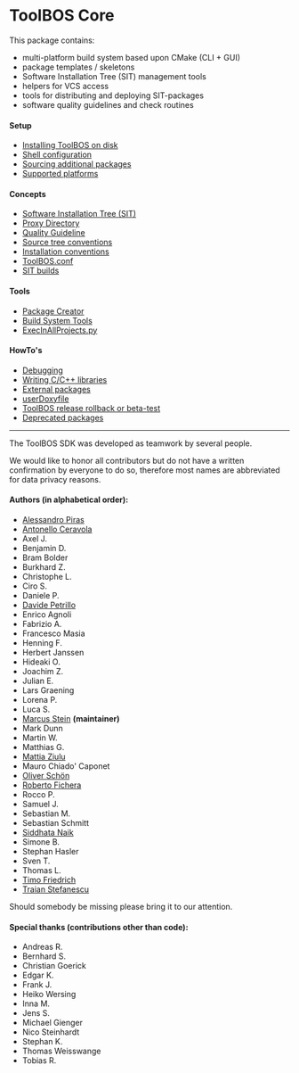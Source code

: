 # ToolBOS Core

This package contains:

* multi-platform build system based upon CMake (CLI + GUI)
* package templates / skeletons
* Software Installation Tree (SIT) management tools
* helpers for VCS access
* tools for distributing and deploying SIT-packages
* software quality guidelines and check routines


#### Setup 
* [Installing ToolBOS on disk](doc/ToolBOSCore/Setup/InstallingToolBOS.md)
* [Shell configuration](doc/ToolBOSCore/Setup/ShellConfig.md)
* [Sourcing additional packages](doc/ToolBOSCore/Setup/SourcingAdditionalPackages.md)
* [Supported platforms](doc/ToolBOSCore/Setup/SupportedPlatforms.md)


#### Concepts

* [Software Installation Tree (SIT)](doc/ToolBOSCore/Concepts/SIT.md)
* [Proxy Directory](doc/ToolBOSCore/Concepts/ProxyDirectory.md)
* [Quality Guideline](doc/ToolBOSCore/Concepts/QualityGuidelines.md)
* [Source tree conventions](doc/ToolBOSCore/Concepts/SourceTreeConventions.md)
* [Installation conventions](doc/ToolBOSCore/Concepts/InstallationConventions.md)
* [ToolBOS.conf](doc/ToolBOSCore/Concepts/ToolBOSConf.md)
* [SIT builds](doc/ToolBOSCore/How%20To's/SITBuilds.md)


#### Tools

* [Package Creator](doc/ToolBOSCore/Tools/Package%20Creator/PackageCreator.md)
* [Build System Tools](doc/ToolBOSCore/Tools/Build%20System%20Tools/BuildSystemTools.md)
* [ExecInAllProjects.py](doc/ToolBOSCore/Tools/ExecInAllProjects.md)


#### HowTo's

* [Debugging](doc/ToolBOSCore/How%20To's/Debugging.md)
* [Writing C/C++ libraries](doc/ToolBOSCore/How%20To's/WritingC_CPlusPlusLibraries.md)
* [External packages](doc/ToolBOSCore/How%20To's/ExternalPackages.md)
* [userDoxyfile](doc/ToolBOSCore/How%20To's/UserDoxyfile.md)
* [ToolBOS release rollback or beta-test ](doc/ToolBOSCore/How%20To's/ToolBOSBetaTest.md)
* [Deprecated packages](doc/ToolBOSCore/How%20To's/DeprecatedPkg.md)

___

The ToolBOS SDK was developed as teamwork by several people.

We would like to honor
all contributors but do not have a written confirmation by everyone to do so,
therefore most names are abbreviated for data privacy reasons.

#### Authors (in alphabetical order):

* <a href="https://github.com/laynor">Alessandro Piras</a>
* <a href="https://github.com/antonelloceravola">Antonello Ceravola</a>
* Axel J.
* Benjamin D.
* Bram Bolder
* Burkhard Z.
* Christophe L.
* Ciro S.
* Daniele P.
* <a href="https://github.com/davidey">Davide Petrillo</a>
* Enrico Agnoli
* Fabrizio A.
* Francesco Masia
* Henning F.
* Herbert Janssen
* Hideaki O.
* Joachim Z.
* Julian E.
* Lars Graening
* Lorena P.
* Luca S.
* <a href="https://github.com/MarcusStein">Marcus Stein</a> **(maintainer)**
* Mark Dunn
* Martin W.
* Matthias G.
* <a href="https://github.com/mrz">Mattia Ziulu</a>
* Mauro Chiado' Caponet
* <a href="https://github.com/Ol-Sc">Oliver Schön</a>
* <a href="https://github.com/robyf70">Roberto Fichera</a>
* Rocco P.
* Samuel J.
* Sebastian M.
* Sebastian Schmitt
* <a href="https://github.com/NaikS8">Siddhata Naik</a>
* Simone B.
* Stephan Hasler
* Sven T.
* Thomas L.
* <a href="https://github.com/TimoFriedri">Timo Friedrich</a>
* <a href="https://www.linkedin.com/in/traian-stefanescu-7b54383">Traian Stefanescu</a>

Should somebody be missing please bring it to our attention.

#### Special thanks (contributions other than code):

* Andreas R.
* Bernhard S.
* Christian Goerick
* Edgar K.
* Frank J.
* Heiko Wersing
* Inna M.
* Jens S.
* Michael Gienger
* Nico Steinhardt
* Stephan K.
* Thomas Weisswange
* Tobias R.

